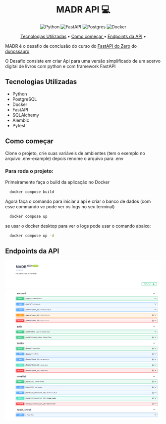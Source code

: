 <h1 align="center" style="font-weight: bold;">MADR API 💻</h1>

<div align="center">

![Python](https://img.shields.io/badge/python-3670A0?style=for-the-badge&logo=python&logoColor=ffdd54)
![FastAPI](https://img.shields.io/badge/FastAPI-005571?style=for-the-badge&logo=fastapi)
![Postgres](https://img.shields.io/badge/postgres-%23316192.svg?style=for-the-badge&logo=postgresql&logoColor=white)
![Docker](https://img.shields.io/badge/docker-%230db7ed.svg?style=for-the-badge&logo=docker&logoColor=white)

</div>

<p align="center">
 <a href="#stack">Tecnologias Utilizadas</a> •
 <a href="#started">Como começar </a> •
 <a href="#routes">Endpoints da API</a> •
</p>

MADR é o desafio de conclusão do curso do [FastAPI do Zero](fastapidozero.dunossauro.com) do [dunossauro](https://github.com/dunossauro/)

O Desafio consiste em criar Api para uma versão simplificado de um acervo digital de livros com python e com framework FastAPI

<h2 id="stack">Tecnologias Utilizadas</h2>

- Python
- PostgreSQL
- Docker
- FastAPI
- SQLAlchemy
- Alembic
- Pytest

<h2 id="started"> Como começar </h2>

Clone o projeto, crie suas variáveis de ambientes (tem o exemplo no arquivo .env-example) depois renome o arquivo para .env

<h3> Para roda o projeto:</h3>

Primeiramente faça o build da aplicação no Docker
```bash
  docker compose build
```
Agora faça o comando para iniciar a api e criar o banco de dados
(com esse commando vc pode ver os logs no seu terminal)
```bash
  docker compose up
```
se usar o docker desktop para ver o logs pode usar o comando abaixo:
```bash
  docker compose up -d
```

<h2 id="routes">Endpoints da API</h2>

![Endpoints](docs/image.png)